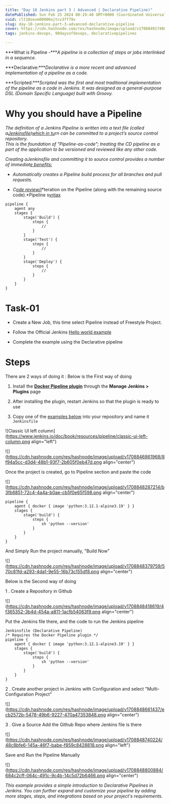 ```yaml
---
title: "Day 18 Jenkins part 3 ( Advanced | Declarative Pipeline)"
datePublished: Sun Feb 25 2024 08:19:48 GMT+0000 (Coordinated Universal Time)
cuid: clt18oovm00000ajtcv3ff79x
slug: day-18-jenkins-part-3-advanced-declarative-pipeline
cover: https://cdn.hashnode.com/res/hashnode/image/upload/v1708849174082/f0e35c5d-7006-490e-95ff-a443383d21eb.png
tags: jenkins-devops, 90daysofdevops, declarativepipelines

---
```


***What is Pipeline -****A pipeline is a collection of steps or jobs interlinked in a sequence.*

***Declarative:****Declarative is a more recent and advanced implementation of a pipeline as a code.*

***Scripted:****Scripted was the first and most traditional implementation of the pipeline as a code in Jenkins. It was designed as a general-purpose DSL (Domain Specific Language) built with Groovy.*

# Why you should have a Pipeline

*The definition of a Jenkins Pipeline is written into a text file (called a*[*Jenkinsfile*](https://www.jenkins.io/doc/book/pipeline/jenkinsfile)*)*[*which in tu*](https://www.jenkins.io/doc/book/pipeline/jenkinsfile)*rn can be committed to a project’s source control repository.  
This is the foundation of "Pipeline-as-code"; treating the CD pipeline as a part of the application to be versioned and reviewed like any other code.*

*Creating aJenkinsfile and committing it to source control provides a number of immediat*[*e benefits:*](https://www.jenkins.io/doc/book/pipeline/jenkinsfile)

* *Automatically creates a Pipeline build process for all branches and pull requests.*
    
* *C*[*ode review/i*](https://www.jenkins.io/doc/book/pipeline/jenkinsfile)\*teration on the Pipeline (along with the remaining source code).\*Pipeline s[yntax](https://www.jenkins.io/doc/book/pipeline/jenkinsfile)
    

```plaintext
pipeline {
    agent any
    stages {
        stage('Build') {
            steps {
                //
            }
        }
        stage('Test') {
            steps {
                //
            }
        }
        stage('Deploy') {
            steps {
                //
            }
        }
    }
}
```

# Task-01

* Create a New Job, this time select Pipeline instead of Freestyle Project.
    
* Follow the Official Jenkins [Hello world example](https://www.jenkins.io/doc/pipeline/tour/hello-world/)
    
* Complete the example using the Declarative pipeline
    

# Steps

There are 2 ways of doing it : Below is the First way of doing

1. Install the [**Docker Pipeline plugin**](https://plugins.jenkins.io/docker-workflow/) through the **Manage Jenkins &gt; Plugins** page
    
2. After installing the plugin, restart Jenkins so that the plugin is ready to use
    
3. Copy one of the [examples below](https://www.jenkins.io/doc/pipeline/tour/hello-world/#examples) into your repository and name it `Jenkinsfile`
    

![Classic UI left column](https://www.jenkins.io/doc/book/resources/pipeline/classic-ui-left-column.png align="left")

![](https://cdn.hashnode.com/res/hashnode/image/upload/v1708846861968/8f94a5cc-d3d4-48b1-93f7-2b605f0eb47d.png align="center")

Once the project is created, go to Pipeline section and paste the code

![](https://cdn.hashnode.com/res/hashnode/image/upload/v1708848287214/b3fb6851-72c4-4a4a-b0ae-cb5f0e65f598.png align="center")

```plaintext
pipeline {
    agent { docker { image 'python:3.12.1-alpine3.19' } }
    stages {
        stage('build') {
            steps {
                sh 'python --version'
            }
        }
    }
}
```

And Simply Run the project manually, "Build Now"

![](https://cdn.hashnode.com/res/hashnode/image/upload/v1708848379759/570c81fd-a293-4da1-9e55-16b73c155df8.png align="center")

Below is the Second way of doing

1 . Create a Repository in Github

![](https://cdn.hashnode.com/res/hashnode/image/upload/v1708848418619/4f365352-3b4d-454a-a811-1acfb54063f9.png align="center")

Put the Jenkins file there, and the code to run the Jenkins pipeline

```plaintext
Jenkinsfile (Declarative Pipeline)
/* Requires the Docker Pipeline plugin */
pipeline {
    agent { docker { image 'python:3.12.1-alpine3.19' } }
    stages {
        stage('build') {
            steps {
                sh 'python --version'
            }
        }
    }
}
```

2 . Create another project in Jenkins with Configuration and select "Multi-Configuration Project"

![](https://cdn.hashnode.com/res/hashnode/image/upload/v1708848661437/ecb2572b-5478-49b6-9227-470a47353848.png align="center")

3 . Give a Source Add the Github Repo where Jenkins file is there

![](https://cdn.hashnode.com/res/hashnode/image/upload/v1708848740224/48c8bfe6-145a-46f7-babe-f859c8428818.png align="left")

Save and Run the Pipeline Manually

![](https://cdn.hashnode.com/res/hashnode/image/upload/v1708848800884/684c2cff-064c-491c-9c4b-14c5d72b6466.png align="center")

*This example provides a simple introduction to Declarative Pipelines in Jenkins. You can further expand and customize your pipeline by adding more stages, steps, and integrations based on your project's requirements.*